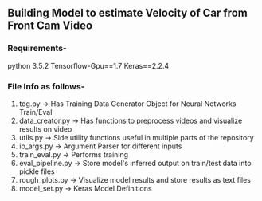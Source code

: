 ## Building Model to estimate Velocity of Car from Front Cam Video

### Requirements-
python 3.5.2
Tensorflow-Gpu==1.7
Keras==2.2.4


### File Info as follows-
1. tdg.py -> Has Training Data Generator Object for Neural Networks Train/Eval
2. data_creator.py -> Has functions to preprocess videos and visualize results on video
3. utils.py -> Side utility functions useful in multiple parts of the repository
4. io_args.py -> Argument Parser for different inputs
5. train_eval.py -> Performs training
6. eval_pipeline.py -> Store model's inferred output on train/test data into pickle files
7. rough_plots.py -> Visualize model results and store results as text files 
8. model_set.py -> Keras Model Definitions